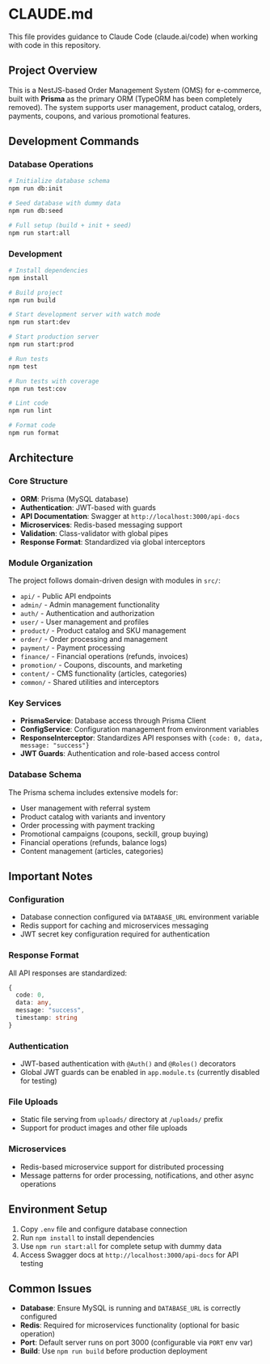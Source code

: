 # CLAUDE.md

This file provides guidance to Claude Code (claude.ai/code) when working with code in this repository.

## Project Overview

This is a NestJS-based Order Management System (OMS) for e-commerce, built with **Prisma** as the primary ORM (TypeORM has been completely removed). The system supports user management, product catalog, orders, payments, coupons, and various promotional features.

## Development Commands

### Database Operations
```bash
# Initialize database schema
npm run db:init

# Seed database with dummy data
npm run db:seed

# Full setup (build + init + seed)
npm run start:all
```

### Development
```bash
# Install dependencies
npm install

# Build project
npm run build

# Start development server with watch mode
npm run start:dev

# Start production server
npm run start:prod

# Run tests
npm test

# Run tests with coverage
npm run test:cov

# Lint code
npm run lint

# Format code
npm run format
```

## Architecture

### Core Structure
- **ORM**: Prisma (MySQL database)
- **Authentication**: JWT-based with guards
- **API Documentation**: Swagger at `http://localhost:3000/api-docs`
- **Microservices**: Redis-based messaging support
- **Validation**: Class-validator with global pipes
- **Response Format**: Standardized via global interceptors

### Module Organization
The project follows domain-driven design with modules in `src/`:
- `api/` - Public API endpoints
- `admin/` - Admin management functionality
- `auth/` - Authentication and authorization
- `user/` - User management and profiles
- `product/` - Product catalog and SKU management
- `order/` - Order processing and management
- `payment/` - Payment processing
- `finance/` - Financial operations (refunds, invoices)
- `promotion/` - Coupons, discounts, and marketing
- `content/` - CMS functionality (articles, categories)
- `common/` - Shared utilities and interceptors

### Key Services
- **PrismaService**: Database access through Prisma Client
- **ConfigService**: Configuration management from environment variables
- **ResponseInterceptor**: Standardizes API responses with `{code: 0, data, message: "success"}`
- **JWT Guards**: Authentication and role-based access control

### Database Schema
The Prisma schema includes extensive models for:
- User management with referral system
- Product catalog with variants and inventory
- Order processing with payment tracking
- Promotional campaigns (coupons, seckill, group buying)
- Financial operations (refunds, balance logs)
- Content management (articles, categories)

## Important Notes

### Configuration
- Database connection configured via `DATABASE_URL` environment variable
- Redis support for caching and microservices messaging
- JWT secret key configuration required for authentication

### Response Format
All API responses are standardized:
```typescript
{
  code: 0,
  data: any,
  message: "success",
  timestamp: string
}
```

### Authentication
- JWT-based authentication with `@Auth()` and `@Roles()` decorators
- Global JWT guards can be enabled in `app.module.ts` (currently disabled for testing)

### File Uploads
- Static file serving from `uploads/` directory at `/uploads/` prefix
- Support for product images and other file uploads

### Microservices
- Redis-based microservice support for distributed processing
- Message patterns for order processing, notifications, and other async operations

## Environment Setup

1. Copy `.env` file and configure database connection
2. Run `npm install` to install dependencies
3. Use `npm run start:all` for complete setup with dummy data
4. Access Swagger docs at `http://localhost:3000/api-docs` for API testing

## Common Issues

- **Database**: Ensure MySQL is running and `DATABASE_URL` is correctly configured
- **Redis**: Required for microservices functionality (optional for basic operation)
- **Port**: Default server runs on port 3000 (configurable via `PORT` env var)
- **Build**: Use `npm run build` before production deployment